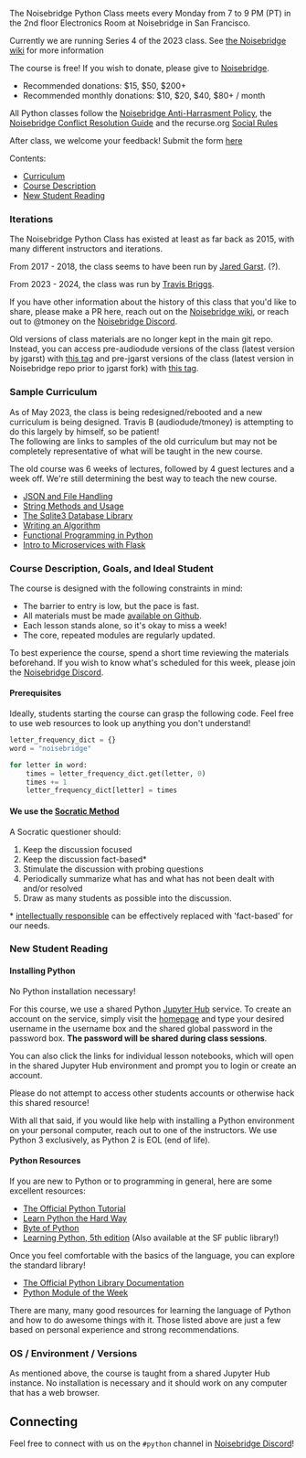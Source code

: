 The Noisebridge Python Class meets every Monday from 7 to 9 PM (PT) in the 2nd
floor Electronics Room at Noisebridge in San Francisco.

Currently we are running Series 4 of the 2023 class. See
[the Noisebridge wiki](https://www.noisebridge.net/index.php?title=PyClass) for more information

The course is free! If you wish to donate, please give to
[Noisebridge](https://donate.noisebridge.net).

- Recommended donations: $15, $50, $200+
- Recommended monthly donations: $10, $20, $40, $80+ / month

All Python classes follow the [Noisebridge Anti-Harrasment
Policy](https://www.noisebridge.net/wiki/Anti-Harassment_Policy), the
[Noisebridge Conflict Resolution
Guide](https://www.noisebridge.net/wiki/Conflict_Resolution) and the recurse.org
[Social Rules](https://www.recurse.com/social-rules)

After class, we welcome your feedback! Submit the form
[here](https://forms.gle/423wBNBgzRHt5o4h6)

Contents:

- [Curriculum](#sample-curriculum)
- [Course Description](#class-description-goals-and-ideal-student)
- [New Student Reading](#new-student-reading)

### Iterations

The Noisebridge Python Class has existed at least as far back as 2015, with many
different instructors and iterations.

From 2017 - 2018, the class seems to have been run by [Jared Garst](https://github.com/jgarst).
(?).

From 2023 - 2024, the class was run by [Travis Briggs](https://github.com/audiodude).

If you have other information about the history of this class that you'd like to share,
please make a PR here, reach out on the [Noisebridge wiki](https://www.noisebridge.net/wiki/PyClass),
or reach out to @tmoney on the [Noisebridge Discord](https://www.noisebridge.net/wiki/Discord).

Old versions of class materials are no longer kept in the main git repo. Instead, you can
access pre-audiodude versions of the class (latest version by jgarst) with
[this tag](https://github.com/noisebridge/PythonClass/tree/pre-audiodude) and pre-jgarst
versions of the class (latest version in Noisebridge repo prior to jgarst fork) with
[this tag](https://github.com/noisebridge/PythonClass/tree/pre-jgarst).

### Sample Curriculum

As of May 2023, the class is being redesigned/rebooted and a new curriculum is
being designed. Travis B (audiodude/tmoney) is attempting to do this largely by
himself, so be patient!\
The following are links to samples of the old curriculum but may not be
completely representative of what will be taught in the new course.

The old course was 6 weeks of lectures, followed by 4 guest lectures and a week
off. We're still determining the best way to teach the new course.

- [JSON and File Handling](archive/course/file-handling-and-json)
- [String Methods and Usage](archive/course/strings)
- [The Sqlite3 Database Library](archive/course/sqlite3)
- [Writing an Algorithm](archive/course/algorithms)
- [Functional Programming in Python](archive/course/higher-order-functions)
- [Intro to Microservices with Flask](archive/course/flask)

### Course Description, Goals, and Ideal Student

The course is designed with the following constraints in mind:

- The barrier to entry is low, but the pace is fast.
- All materials must be made [available on
  Github](https://github.com/noisebridge/PythonClass).
- Each lesson stands alone, so it's okay to miss a week!
- The core, repeated modules are regularly updated.

To best experience the course, spend a short time reviewing the materials
beforehand. If you wish to know what's scheduled for this week, please join the
[Noisebridge Discord](https://www.noisebridge.net/wiki/Discord).

#### Prerequisites

Ideally, students starting the course can grasp the following code. Feel free to
use web resources to look up anything you don't understand!

```python
letter_frequency_dict = {}
word = "noisebridge"

for letter in word:
    times = letter_frequency_dict.get(letter, 0)
    times += 1
    letter_frequency_dict[letter] = times
```

#### We use the [Socratic Method](http://www.criticalthinking.org/pages/socratic-teaching/606)

A Socratic questioner should:

1. Keep the discussion focused
2. Keep the discussion fact-based\*
3. Stimulate the discussion with probing questions
4. Periodically summarize what has and what has not been dealt with and/or
   resolved
5. Draw as many students as possible into the discussion.

\* [intellectually
responsible](https://en.wikipedia.org/wiki/Intellectual_responsibility) can be
effectively replaced with 'fact-based' for our needs.

### New Student Reading

#### Installing Python

No Python installation necessary!

For this course, we use a shared Python [Jupyter Hub](https://jupyter.org/hub)
service. To create an account on the service, simply visit the
[homepage](http://sfpythonlab.com/) and type your desired username in the
username box and the shared global password in the password box. **The password
will be shared during class sessions**.

You can also click the links for individual lesson notebooks, which will open in
the shared Jupyter Hub environment and prompt you to login or create an account.

Please do not attempt to access other students accounts or otherwise hack this
shared resource!

With all that said, if you would like help with installing a Python environment
on your personal computer, reach out to one of the instructors. We use Python 3
exclusively, as Python 2 is EOL (end of life).

#### Python Resources

If you are new to Python or to programming in general, here are some excellent
resources:

- [The Official Python Tutorial](https://docs.python.org/3/tutorial/)
- [Learn Python the Hard Way](http://learnpythonthehardway.org/)
- [Byte of Python](http://www.swaroopch.com/notes/python/)
- [Learning Python, 5th
  edition](http://shop.oreilly.com/product/0636920028154.do) (Also available at
  the SF public library!)

Once you feel comfortable with the basics of the language, you can explore the
standard library!

- [The Official Python Library
  Documentation](https://docs.python.org/3/library/)
- [Python Module of the Week](http://pymotw.com/3/)

There are many, many good resources for learning the language of Python and how
to do awesome things with it. Those listed above are just a few based on
personal experience and strong recommendations.

### OS / Environment / Versions

As mentioned above, the course is taught from a shared Jupyter Hub instance. No
installation is necessary and it should work on any computer that has a web
browser.

## Connecting

Feel free to connect with us on the `#python` channel in [Noisebridge
Discord](https://www.noisebridge.net/wiki/Discord)!
